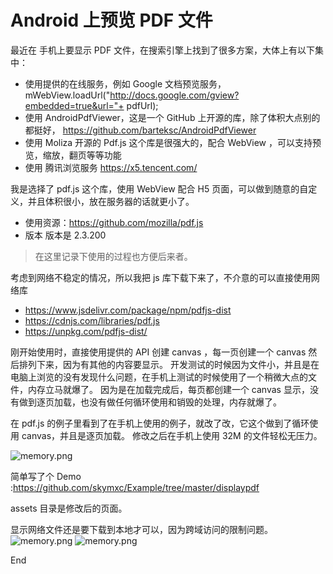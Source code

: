 # Android 上预览 PDF 文件

最近在 手机上要显示 PDF 文件，在搜索引擎上找到了很多方案，大体上有以下集中：
- 使用提供的在线服务，例如 Google 文档预览服务，mWebView.loadUrl("http://docs.google.com/gview?embedded=true&url="+ pdfUrl);
- 使用 AndroidPdfViewer，这是一个 GitHub 上开源的库，除了体积大点别的都挺好， https://github.com/barteksc/AndroidPdfViewer
- 使用 Moliza 开源的 Pdf.js 这个库是很强大的，配合 WebView ，可以支持预览，缩放，翻页等等功能
- 使用 腾讯浏览服务 https://x5.tencent.com/

我是选择了 pdf.js 这个库，使用 WebView 配合 H5 页面，可以做到随意的自定义，并且体积很小，放在服务器的话就更小了。

- 使用资源：https://github.com/mozilla/pdf.js
- 版本 版本是 2.3.200


> 在这里记录下使用的过程也方便后来者。

考虑到网络不稳定的情况，所以我把 js 库下载下来了，不介意的可以直接使用网络库

- https://www.jsdelivr.com/package/npm/pdfjs-dist
- https://cdnjs.com/libraries/pdf.js
- https://unpkg.com/pdfjs-dist/



刚开始使用时，直接使用提供的 API 创建 canvas ，每一页创建一个 canvas 然后排列下来，因为有其他的内容要显示。
开发测试的时候因为文件小，并且是在电脑上浏览的没有发现什么问题，在手机上测试的时候使用了一个稍微大点的文件，内存立马就爆了。
因为是在加载完成后，每页都创建一个 canvas 显示，没有做到逐页加载，也没有做任何循环使用和销毁的处理，内存就爆了。

在 pdf.js 的例子里看到了在手机上使用的例子，就改了改，它这个做到了循环使用 canvas，并且是逐页加载。
修改之后在手机上使用 32M 的文件轻松无压力。

![memory.png](\images\memory.png)

简单写了个 Demo :https://github.com/skymxc/Example/tree/master/displaypdf

assets 目录是修改后的页面。


显示网络文件还是要下载到本地才可以，因为跨域访问的限制问题。
![memory.png](\images\screen-0.jpg)
![memory.png](\images\screen-1.jpg)


End



